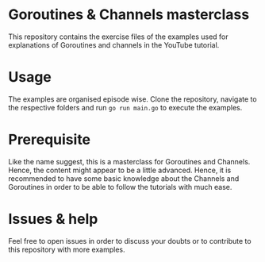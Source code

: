 # Goroutines & Channels masterclass
This repository contains the exercise files of the examples used for explanations of Goroutines and channels in the YouTube tutorial.

# Usage
The examples are organised episode wise. Clone the repository, navigate to the respective folders and run `go run main.go` to execute the examples. 

# Prerequisite
Like the name suggest, this is a masterclass for Goroutines and Channels. Hence, the content might appear to be a little advanced. Hence, it is recommended to have some basic knowledge about the Channels and Goroutines in order to be able to follow the tutorials with much ease. 

# Issues & help
Feel free to open issues in order to discuss your doubts or to contribute to this repository with more examples.